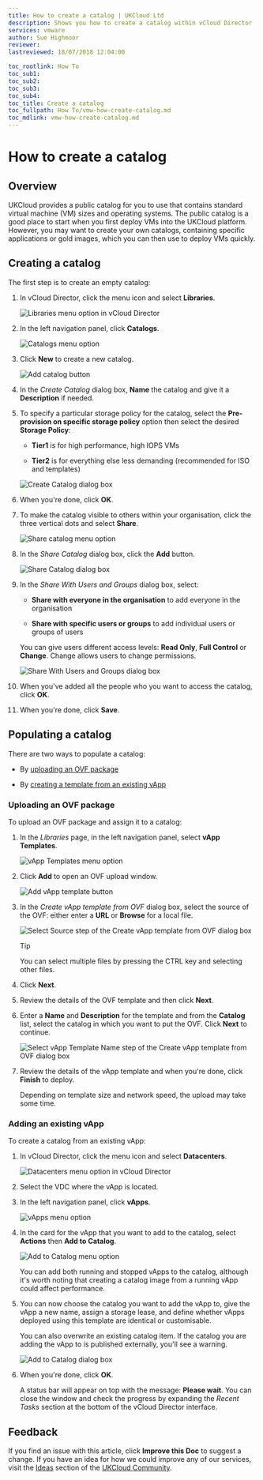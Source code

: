 ```yaml
---
title: How to create a catalog | UKCloud Ltd
description: Shows you how to create a catalog within vCloud Director
services: vmware
author: Sue Highmoor
reviewer:
lastreviewed: 18/07/2018 12:04:00

toc_rootlink: How To
toc_sub1:
toc_sub2:
toc_sub3:
toc_sub4:
toc_title: Create a catalog
toc_fullpath: How To/vmw-how-create-catalog.md
toc_mdlink: vmw-how-create-catalog.md
---
```


# How to create a catalog

## Overview

UKCloud provides a public catalog for you to use that contains standard virtual machine (VM) sizes and operating systems. The public catalog is a good place to start when you first deploy VMs into the UKCloud platform. However, you may want to create your own catalogs, containing specific applications or gold images, which you can then use to deploy VMs quickly.

## Creating a catalog

The first step is to create an empty catalog:

1. In vCloud Director, click the menu icon and select **Libraries**.

    ![Libraries menu option in vCloud Director](images/vmw-vcd-mnu-libraries.png)

2. In the left navigation panel, click **Catalogs**.

    ![Catalogs menu option](images/vmw-vcd-mnu-catalogs.png)

3. Click **New** to create a new catalog.

    ![Add catalog button](images/vmw-vcd-catalog-btn-add.png)

4. In the *Create Catalog* dialog box, **Name** the catalog and give it a **Description** if needed.

5. To specify a particular storage policy for the catalog, select the **Pre-provision on specific storage policy** option then select the desired **Storage Policy**: 

    - **Tier1** is for high performance, high IOPS VMs

    - **Tier2** is for everything else less demanding (recommended for ISO and templates)

    ![Create Catalog dialog box](images/vmw-vcd-create-catalog.png)

6. When you're done, click **OK**.

7. To make the catalog visible to others within your organisation, click the three vertical dots and select **Share**.

    ![Share catalog menu option](images/vmw-vcd-mnu-share-catalog.png)

8. In the *Share Catalog* dialog box, click the **Add** button.

    ![Share Catalog dialog box](images/vmw-vcd-share-catalog.png)

9.  In the *Share With Users and Groups* dialog box, select:

    - **Share with everyone in the organisation** to add everyone in the organisation

    - **Share with specific users or groups** to add individual users or groups of users

    You can give users different access levels: **Read Only**, **Full Control** or **Change**. Change allows users to change permissions.

    ![Share With Users and Groups dialog box](images/vmw-vcd91-share-users-groups.png)

10. When you've added all the people who you want to access the catalog, click **OK**.

11. When you're done, click **Save**.

## Populating a catalog

There are two ways to populate a catalog:

- By [uploading an OVF package](#uploading-an-ovf-package)

- By [creating a template from an existing vApp](#adding-an-existing-vapp)

### Uploading an OVF package

To upload an OVF package and assign it to a catalog:

1. In the *Libraries* page, in the left navigation panel, select **vApp Templates**.

    ![vApp Templates menu option](images/vmw-vcd-mnu-vapp-templates.png)

2. Click **Add** to open an OVF upload window.

    ![Add vApp template button](images/vmw-vcd-btn-add-vapp-template.png)

3. In the *Create vApp template from OVF* dialog box, select the source of the OVF: either enter a **URL** or **Browse** for a local file.

    ![Select Source step of the Create vApp template from OVF dialog box](images/vmw-create-vapp-template-source.png)

    > [!TIP]
    > You can select multiple files by pressing the CTRL key and selecting other files.

4. Click **Next**.

5. Review the details of the OVF template and then click **Next**.

6. Enter a **Name** and **Description** for the template and from the **Catalog** list, select the catalog in which you want to put the OVF. Click **Next** to continue.

    ![Select vApp Template Name step of the Create vApp template from OVF dialog box](images/vmw-create-vapp-template-catalog.png)

7. Review the details of the vApp template and when you're done, click **Finish** to deploy.

    Depending on template size and network speed, the upload may take some time.

### Adding an existing vApp

To create a catalog from an existing vApp:

1. In vCloud Director, click the menu icon and select **Datacenters**.

    ![Datacenters menu option in vCloud Director](images/vmw-vcd-mnu-dcs.png)

2. Select the VDC where the vApp is located.

3. In the left navigation panel, click **vApps**.

    ![vApps menu option](images/vmw-vcd-tab-vapps.png)

4. In the card for the vApp that you want to add to the catalog, select **Actions** then **Add to Catalog**.

    ![Add to Catalog menu option](images/vmw-vcd-mnu-add-to-catalog.png)

    You can add both running and stopped vApps to the catalog, although it's worth noting that creating a catalog image from a running vApp could affect performance.

5. You can now choose the catalog you want to add the vApp to, give the vApp a new name, assign a storage lease, and define whether vApps deployed using this template are identical or customisable.

    You can also overwrite an existing catalog item. If the catalog you are adding the vApp to is published externally, you'll see a warning.

    ![Add to Catalog dialog box](images/vmw-vcd-add-to-catalog.png)

6. When you're done, click **OK**.

    A status bar will appear on top with the message: **Please wait**. You can close the window and check the progress by expanding the *Recent Tasks* section at the bottom of the vCloud Director
interface.

## Feedback

If you find an issue with this article, click **Improve this Doc** to suggest a change. If you have an idea for how we could improve any of our services, visit the [Ideas](https://community.ukcloud.com/ideas) section of the [UKCloud Community](https://community.ukcloud.com).
